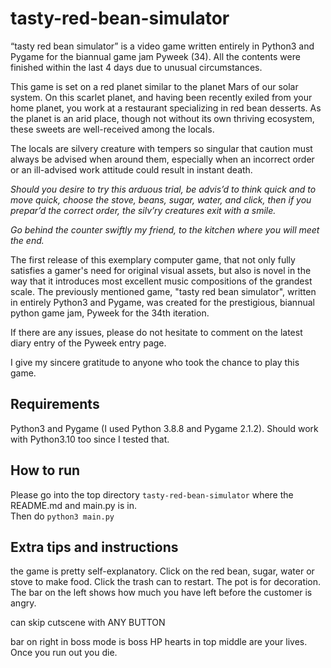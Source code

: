 # tasty-red-bean-simulator
“tasty red bean simulator” is a video game written entirely in Python3 and Pygame for the biannual game jam Pyweek (34). All the contents were finished within the last 4 days due to unusual circumstances.

This game is set on a red planet similar to the planet Mars of our solar system. On this scarlet planet, and having been recently exiled from your home planet, you work at a restaurant specializing in red bean desserts. As the planet is an arid place, though not without its own thriving ecosystem, these sweets are well-received among the locals.

The locals are silvery creature with tempers so singular that caution must always be advised when around them, especially when an incorrect order or an ill-advised work attitude could result in instant death.

*Should you desire to try this arduous trial,
be advis’d to think quick and to move quick,
choose the stove, beans, sugar, water, and click,
then if you prepar’d the correct order,
the silv’ry creatures exit with a smile.*

*Go behind the counter swiftly my friend,
to the kitchen where you will meet the end.*


The first release of this exemplary computer game, that not only fully satisfies a gamer's need for original visual assets, but also is novel in the way that it introduces most excellent music compositions of the grandest scale. The previously mentioned game, "tasty red bean simulator", written in entirely Python3 and Pygame, was created for the prestigious, biannual python game jam, Pyweek for the 34th iteration.

If there are any issues, please do not hesitate to comment on the latest diary entry of the Pyweek entry page.

I give my sincere gratitude to anyone who took the chance to play this game.

## Requirements
Python3 and Pygame (I used Python 3.8.8 and Pygame 2.1.2).
Should work with Python3.10 too since I tested that.

## How to run
Please go into the top directory ```tasty-red-bean-simulator``` where the README.md and main.py is in. <br />
Then do ```python3 main.py```

## Extra tips and instructions
the game is pretty self-explanatory. Click on the red bean, sugar, water or stove to make food. Click the trash can to restart. The pot is for decoration.
The bar on the left shows how much you have left before the customer is angry.

can skip cutscene with ANY BUTTON

bar on right in boss mode is boss HP
hearts in top middle are your lives. Once you run out you die.